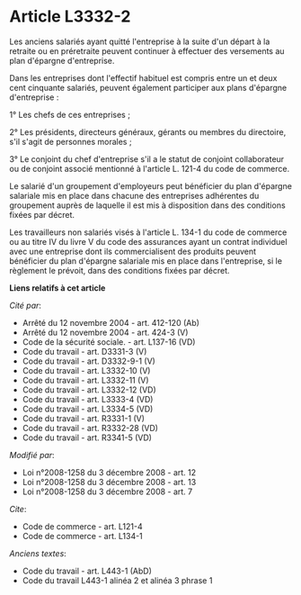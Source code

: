 # Article L3332-2

Les anciens salariés ayant quitté l'entreprise à la suite d'un départ à la retraite ou en préretraite peuvent continuer à
effectuer des versements au plan d'épargne d'entreprise. 

Dans les entreprises dont l'effectif habituel est compris entre un et deux cent cinquante salariés, peuvent également
participer aux plans d'épargne d'entreprise : 

1° Les chefs de ces entreprises ; 

2° Les présidents, directeurs généraux, gérants ou membres du directoire, s'il s'agit de personnes morales ; 

3° Le conjoint du chef d'entreprise s'il a le statut de conjoint collaborateur ou de conjoint associé mentionné à l'article
L. 121-4 du code de commerce. 

Le salarié d'un groupement d'employeurs peut bénéficier du plan d'épargne salariale mis en place dans chacune des entreprises
adhérentes du groupement auprès de laquelle il est mis à disposition dans des conditions fixées par décret. 

Les travailleurs non salariés visés à l'article L. 134-1 du code de commerce ou au titre IV du livre V du code des assurances
ayant un contrat individuel avec une entreprise dont ils commercialisent des produits peuvent bénéficier du plan d'épargne
salariale mis en place dans l'entreprise, si le règlement le prévoit, dans des conditions fixées par décret.

**Liens relatifs à cet article**

_Cité par_:

  - Arrêté du 12 novembre 2004 - art. 412-120 (Ab)
  - Arrêté du 12 novembre 2004 - art. 424-3 (V)
  - Code de la sécurité sociale. - art. L137-16 (VD)
  - Code du travail - art. D3331-3 (V)
  - Code du travail - art. D3332-9-1 (V)
  - Code du travail - art. L3332-10 (V)
  - Code du travail - art. L3332-11 (V)
  - Code du travail - art. L3332-12 (VD)
  - Code du travail - art. L3333-4 (VD)
  - Code du travail - art. L3334-5 (VD)
  - Code du travail - art. R3331-1 (V)
  - Code du travail - art. R3332-28 (VD)
  - Code du travail - art. R3341-5 (VD)

_Modifié par_:

  - Loi n°2008-1258 du 3 décembre 2008 - art. 12
  - Loi n°2008-1258 du 3 décembre 2008 - art. 13
  - Loi n°2008-1258 du 3 décembre 2008 - art. 7

_Cite_:

  - Code de commerce - art. L121-4
  - Code de commerce - art. L134-1

_Anciens textes_:

  - Code du travail - art. L443-1 (AbD)
  - Code du travail L443-1 alinéa 2 et alinéa 3 phrase 1

